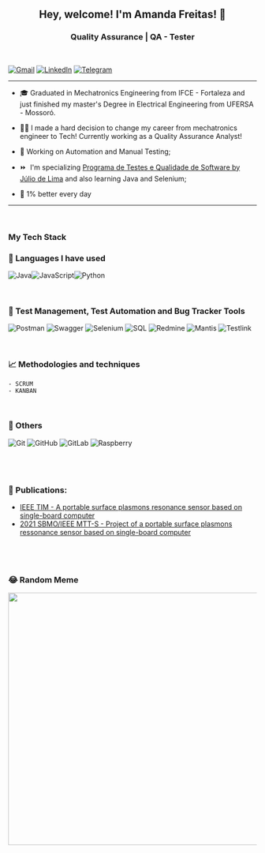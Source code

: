 **<h2 style="text-align: center;">Hey, welcome! I'm Amanda Freitas! 👋 </h2>**

**<h3 style="text-align: center;">Quality Assurance | QA - Tester</h3>**

&nbsp; 
<p style="text-align: center;">

[![Gmail](https://img.shields.io/badge/Gmail-D14836?style=for-the-badge&logo=gmail&logoColor=white)](mailto:amandkelvi@gmail.com) [![LinkedIn](https://img.shields.io/badge/linkedin-%230077B5.svg?style=for-the-badge&logo=linkedin&logoColor=white)](https://linkedin.com/in/amandaklf) [![Telegram](https://img.shields.io/badge/Telegram-2CA5E0?style=for-the-badge&logo=telegram&logoColor=white)](https://t.me/Amandaafreitas)
</p>


-------------------------
* 🎓 Graduated in Mechatronics Engineering from IFCE - Fortaleza and just finished my master's Degree in Electrical Engineering from UFERSA - Mossoró.

* 👩‍💻 I made a hard decision to change my career from mechatronics engineer to Tech! Currently working as a Quality Assurance Analyst!

* 🧠 Working on Automation and Manual Testing;

* ⏩  I'm specializing [Programa de Testes e Qualidade de Software by Júlio de Lima](https://www.juliodelima.com.br/mentoria/) and also learning Java and Selenium;  

* 💼 1% better every day

---------------------

&nbsp;
**<h3>My Tech Stack</h3>**


**<h3>🚀 Languages I have used  </h3>**  

![Java](https://img.shields.io/badge/java-100000?style=for-the-badge&logo=Jameson&logoColor=white&labelColor=000000&color=FFFFFF)![JavaScript](https://img.shields.io/badge/javascript-100000?style=for-the-badge&logo=javascript&logoColor=white&labelColor=000000&color=FFFFFF)![Python](https://img.shields.io/badge/PYTHON-100000?style=for-the-badge&logo=PYTHON&logoColor=white&labelColor=000000&color=FFFFFF) 

</br>

**<h3>🤖 Test Management, Test Automation and Bug Tracker Tools </h3>**  

![Postman](https://img.shields.io/badge/Postman-100000?style=for-the-badge&logo=Postman&logoColor=white&labelColor=000000&color=FFFFFF) 
![Swagger](https://img.shields.io/badge/Swagger-100000?style=for-the-badge&logo=swagger&logoColor=white&labelColor=000000&color=FFFFFF) 
![Selenium](https://img.shields.io/badge/-selenium-%43B02A?style=for-the-badge&logo=selenium&logoColor=white&labelColor=000000&color=FFFFFF)
![SQL](https://img.shields.io/badge/sqL-100000?style=for-the-badge&logo=MYSQL&logoColor=FFFFFF&labelColor=000000&color=FFFFFF) 
![Redmine](https://img.shields.io/badge/Redmine-100000?style=for-the-badge&logo=Redmine&logoColor=white&labelColor=000000&color=FFFFFF) 
![Mantis](https://img.shields.io/badge/MANTIS-100000?style=for-the-badge&logo=mega&logoColor=FFFFFF&labelColor=000000&color=FFFFFF) 
![Testlink](https://img.shields.io/badge/TestLink-100000?style=for-the-badge&logo=Talenthouse&logoColor=white&labelColor=000000&color=FFFFFF) 

</br>

**<h3>📈 Methodologies and techniques</h3>** 

    - SCRUM
    - KANBAN  
    
</br>

**<h3>💾 Others</h3>** 

![Git](https://img.shields.io/badge/git-%23F05033.svg?style=for-the-badge&logo=git&logoColor=white)
![GitHub](https://img.shields.io/badge/github-%23121011.svg?style=for-the-badge&logo=github&logoColor=white)
![GitLab](https://img.shields.io/badge/gitlab-%23181717.svg?style=for-the-badge&logo=gitlab&logoColor=white)
![Raspberry](https://img.shields.io/badge/raspberry_pi-100000?style=for-the-badge&logo=raspberrypi&logoColor=white&labelColor=000000&color=FFFFFF) 

&nbsp;
---------
### 📑 Publications:

* [IEEE TIM - A portable surface plasmons resonance sensor based on single-board computer](https://ieeexplore.ieee.org/document/9989399)
* [2021 SBMO/IEEE MTT-S - Project of a portable surface plasmons ressonance sensor based on single-board computer](https://ieeexplore.ieee.org/document/9624867)

&nbsp;
-------

### 😂 Random Meme 
<img src="https://rm.up.railway.app/" width="512px"/>
